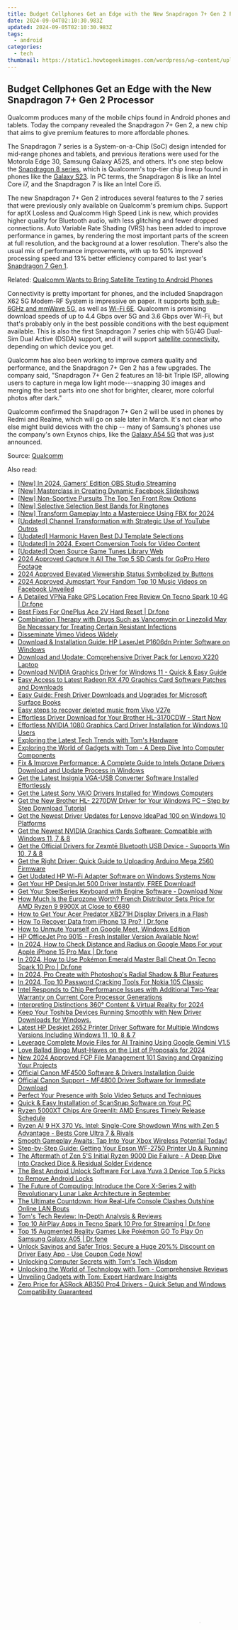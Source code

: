 ```yaml
---
title: Budget Cellphones Get an Edge with the New Snapdragon 7+ Gen 2 Processor
date: 2024-09-04T02:10:30.983Z
updated: 2024-09-05T02:10:30.983Z
tags:
  - android
categories:
  - tech
thumbnail: https://static1.howtogeekimages.com/wordpress/wp-content/uploads/2023/03/snapdragon.jpg
---
```


## Budget Cellphones Get an Edge with the New Snapdragon 7+ Gen 2 Processor

Qualcomm produces many of the mobile chips found in Android phones and tablets. Today the company revealed the Snapdragon 7+ Gen 2, a new chip that aims to give premium features to more affordable phones.

 The Snapdragon 7 series is a System-on-a-Chip (SoC) design intended for mid-range phones and tablets, and previous iterations were used for the Motorola Edge 30, Samsung Galaxy A52S, and others. It's one step below the [Snapdragon 8 series](https://visual-screen-recording.techidaily.com/new-your-essential-list-of-free-high-quality-online-meeting-software-for-2024/), which is Qualcomm's top-tier chip lineup found in phones like the [Galaxy S23](https://fox-cloud.techidaily.com/the-brainpower-of-moto-z2-detailed-insights-for-2024/). In PC terms, the Snapdragon 8 is like an Intel Core i7, and the Snapdragon 7 is like an Intel Core i5.

 The new Snapdragon 7+ Gen 2 introduces several features to the 7 series that were previously only available on Qualcomm's premium chips. Support for aptX Losless and Qualcomm High Speed Link is new, which provides higher quality for Bluetooth audio, with less glitching and fewer dropped connections. Auto Variable Rate Shading (VRS) has been added to improve performance in games, by rendering the most important parts of the screen at full resolution, and the background at a lower resolution. There's also the usual mix of performance improvements, with up to 50% improved processing speed and 13% better efficiency compared to last year's [Snapdragon 7 Gen 1](https://extra-guidance.techidaily.com/updated-storytelling-methodologies-for-the-documentarian/).

Related: [Qualcomm Wants to Bring Satellite Texting to Android Phones](https://extra-information.techidaily.com/2024-approved-advancing-training-with-vr-systems/) 

 Connectivity is pretty important for phones, and the included Snapdragon X62 5G Modem-RF System is impressive on paper. It supports [both sub-6GHz and mmWave 5G](https://eaxpv-info.techidaily.com/new-flip-to-fun-converting-youtube-videos-to-playful-download-free-gifs-for-2024/), as well as [Wi-Fi 6E](https://youtube-sure.techidaily.com/024-approved-the-top-20-gags-and-laughter-on-youtube-for-downtime-delight/). Qualcomm is promising download speeds of up to 4.4 Gbps over 5G and 3.6 Gbps over Wi-Fi, but that's probably only in the best possible conditions with the best equipment available. This is also the first Snapdragon 7 series chip with 5G/4G Dual-Sim Dual Active (DSDA) support, and it will support [satellite connectivity](https://extra-information.techidaily.com/2024-approved-advancing-training-with-vr-systems/), depending on which device you get.

 Qualcomm has also been working to improve camera quality and performance, and the Snapdragon 7+ Gen 2 has a few upgrades. The company said, "Snapdragon 7+ Gen 2 features an 18-bit Triple ISP, allowing users to capture in mega low light mode---snapping 30 images and merging the best parts into one shot for brighter, clearer, more colorful photos after dark."

 Qualcomm confirmed the Snapdragon 7+ Gen 2 will be used in phones by Redmi and Realme, which will go on sale later in March. It's not clear who else might build devices with the chip -- many of Samsung's phones use the company's own Exynos chips, like the [Galaxy A54 5G](https://fox-that.techidaily.com/troubleshooting-a-non-responsive-iphone-display-a-step-by-step-guide/) that was just announced.

 Source: [Qualcomm](https://www.qualcomm.com/news/releases/2023/03/qualcomm-unveils-game-changing-snapdragon-7-series-mobile-platfo)

<ins class="adsbygoogle"
     style="display:block"
     data-ad-format="autorelaxed"
     data-ad-client="ca-pub-7571918770474297"
     data-ad-slot="1223367746"></ins>



<ins class="adsbygoogle"
     style="display:block"
     data-ad-client="ca-pub-7571918770474297"
     data-ad-slot="8358498916"
     data-ad-format="auto"
     data-full-width-responsive="true"></ins>

<span class="atpl-alsoreadstyle">Also read:</span>
<div><ul>
<li><a href="https://screen-sharing-recording.techidaily.com/new-in-2024-gamers-edition-obs-studio-streaming/"><u>[New] In 2024, Gamers' Edition  OBS Studio Streaming</u></a></li>
<li><a href="https://facebook-video-files.techidaily.com/new-masterclass-in-creating-dynamic-facebook-slideshows/"><u>[New] Masterclass in Creating Dynamic Facebook Slideshows</u></a></li>
<li><a href="https://extra-approaches.techidaily.com/new-non-sportive-pursuits-the-top-ten-front-row-options/"><u>[New] Non-Sportive Pursuits  The Top Ten Front Row Options</u></a></li>
<li><a href="https://extra-approaches.techidaily.com/new-selective-selection-best-bands-for-ringtones/"><u>[New] Selective Selection  Best Bands for Ringtones</u></a></li>
<li><a href="https://screen-video-capture.techidaily.com/new-transform-gameplay-into-a-masterpiece-using-fbx-for-2024/"><u>[New] Transform Gameplay Into a Masterpiece Using FBX for 2024</u></a></li>
<li><a href="https://youtube-zero.techidaily.com/ed-channel-transformation-with-strategic-use-of-youtube-outros/"><u>[Updated] Channel Transformation with Strategic Use of YouTube Outros</u></a></li>
<li><a href="https://facebook-record-videos.techidaily.com/updated-harmonic-haven-best-dj-template-selections/"><u>[Updated] Harmonic Haven  Best DJ Template Selections</u></a></li>
<li><a href="https://youtube-webster.techidaily.com/ed-in-2024-expert-conversion-tools-for-video-content/"><u>[Updated] In 2024, Expert Conversion Tools for Video Content</u></a></li>
<li><a href="https://extra-skills.techidaily.com/updated-open-source-game-tunes-library-web/"><u>[Updated] Open Source Game Tunes Library Web</u></a></li>
<li><a href="https://article-posts.techidaily.com/2024-approved-capture-it-all-the-top-5-sd-cards-for-gopro-hero-footage/"><u>2024 Approved  Capture It All  The Top 5 SD Cards for GoPro Hero Footage</u></a></li>
<li><a href="https://youtube-zero.techidaily.com/approved-elevated-viewership-status-symbolized-by-buttons/"><u>2024 Approved  Elevated Viewership Status Symbolized by Buttons</u></a></li>
<li><a href="https://facebook-video-content.techidaily.com/2024-approved-jumpstart-your-fandom-top-10-music-videos-on-facebook-unveiled/"><u>2024 Approved  Jumpstart Your Fandom  Top 10 Music Videos on Facebook Unveiled</u></a></li>
<li><a href="https://fake-location.techidaily.com/a-detailed-vpna-fake-gps-location-free-review-on-tecno-spark-10-4g-drfone-by-drfone-virtual-android/"><u>A Detailed VPNa Fake GPS Location Free Review On Tecno Spark 10 4G | Dr.fone</u></a></li>
<li><a href="https://techidaily.com/best-fixes-for-oneplus-ace-2v-hard-reset-drfone-by-drfone-reset-android-reset-android/"><u>Best Fixes For OnePlus Ace 2V Hard Reset | Dr.fone</u></a></li>
<li><a href="https://hardware-help.techidaily.com/combination-therapy-with-drugs-such-as-vancomycin-or-linezolid-may-be-necessary-for-treating-certain-resistant-infections/"><u>Combination Therapy with Drugs Such as Vancomycin or Linezolid May Be Necessary for Treating Certain Resistant Infections</u></a></li>
<li><a href="https://vimeo-videos.techidaily.com/disseminate-vimeo-videos-widely/"><u>Disseminate Vimeo Videos Widely</u></a></li>
<li><a href="https://hardware-help.techidaily.com/download-and-installation-guide-hp-laserjet-p1606dn-printer-software-on-windows/"><u>Download & Installation Guide: HP LaserJet P1606dn Printer Software on Windows</u></a></li>
<li><a href="https://hardware-help.techidaily.com/download-and-update-comprehensive-driver-pack-for-lenovo-x220-laptop/"><u>Download and Update: Comprehensive Driver Pack for Lenovo X220 Laptop</u></a></li>
<li><a href="https://hardware-help.techidaily.com/download-nvidia-graphics-driver-for-windows-11-quick-and-easy-guide/"><u>Download NVIDIA Graphics Driver for Windows 11 - Quick & Easy Guide</u></a></li>
<li><a href="https://hardware-help.techidaily.com/easy-access-to-latest-radeon-rx-470-graphics-card-software-patches-and-downloads/"><u>Easy Access to Latest Radeon RX 470 Graphics Card Software Patches and Downloads</u></a></li>
<li><a href="https://hardware-help.techidaily.com/easy-guide-fresh-driver-downloads-and-upgrades-for-microsoft-surface-books/"><u>Easy Guide: Fresh Driver Downloads and Upgrades for Microsoft Surface Books</u></a></li>
<li><a href="https://phone-solutions.techidaily.com/easy-steps-to-recover-deleted-music-from-vivo-v27e-by-fonelab-android-recover-music/"><u>Easy steps to recover deleted music from Vivo V27e</u></a></li>
<li><a href="https://hardware-help.techidaily.com/effortless-driver-download-for-your-brother-hl-3170cdw-start-now/"><u>Effortless Driver Download for Your Brother HL-3170CDW - Start Now</u></a></li>
<li><a href="https://hardware-help.techidaily.com/effortless-nvidia-1080-graphics-card-driver-installation-for-windows-10-users/"><u>Effortless NVIDIA 1080 Graphics Card Driver Installation for Windows 10 Users</u></a></li>
<li><a href="https://hardware-help.techidaily.com/exploring-the-latest-tech-trends-with-toms-hardware/"><u>Exploring the Latest Tech Trends with Tom's Hardware</u></a></li>
<li><a href="https://hardware-help.techidaily.com/exploring-the-world-of-gadgets-with-tom-a-deep-dive-into-computer-components/"><u>Exploring the World of Gadgets with Tom - A Deep Dive Into Computer Components</u></a></li>
<li><a href="https://hardware-help.techidaily.com/fix-and-improve-performance-a-complete-guide-to-intels-optane-drivers-download-and-update-process-in-windows/"><u>Fix & Improve Performance: A Complete Guide to Intels Optane Drivers Download and Update Process in Windows</u></a></li>
<li><a href="https://hardware-help.techidaily.com/1722970121032-get-the-latest-insignia-vga-usb-converter-software-installed-effortlessly/"><u>Get the Latest Insignia VGA-USB Converter Software Installed Effortlessly</u></a></li>
<li><a href="https://hardware-help.techidaily.com/get-the-latest-sony-vaio-drivers-installed-for-windows-computers/"><u>Get the Latest Sony VAIO Drivers Installed for Windows Computers</u></a></li>
<li><a href="https://hardware-help.techidaily.com/get-the-new-brother-hl-2270dw-driver-for-your-windows-pc-step-by-step-download-tutorial/"><u>Get the New Brother HL- 2270DW Driver for Your Windows PC – Step by Step Download Tutorial</u></a></li>
<li><a href="https://hardware-help.techidaily.com/get-the-newest-driver-updates-for-lenovo-ideapad-100-on-windows-10-platforms/"><u>Get the Newest Driver Updates for Lenovo IdeaPad 100 on Windows 10 Platforms</u></a></li>
<li><a href="https://hardware-help.techidaily.com/get-the-newest-nvidia-graphics-cards-software-compatible-with-windows-11-7-and-8/"><u>Get the Newest NVIDIA Graphics Cards Software: Compatible with Windows 11, 7 & 8</u></a></li>
<li><a href="https://hardware-help.techidaily.com/get-the-official-drivers-for-zexmte-bluetooth-usb-device-supports-win-10-7-and-8/"><u>Get the Official Drivers for Zexmtē Bluetooth USB Device - Supports Win 10, 7 & 8</u></a></li>
<li><a href="https://hardware-help.techidaily.com/get-the-right-driver-quick-guide-to-uploading-arduino-mega-2560-firmware/"><u>Get the Right Driver: Quick Guide to Uploading Arduino Mega 2560 Firmware</u></a></li>
<li><a href="https://hardware-help.techidaily.com/get-updated-hp-wi-fi-adapter-software-on-windows-systems-now/"><u>Get Updated HP Wi-Fi Adapter Software on Windows Systems Now</u></a></li>
<li><a href="https://hardware-help.techidaily.com/get-your-hp-designjet-500-driver-instantly-free-download/"><u>Get Your HP DesignJet 500 Driver Instantly, FREE Download!</u></a></li>
<li><a href="https://hardware-help.techidaily.com/get-your-steelseries-keyboard-with-engine-software-download-now/"><u>Get Your SteelSeries Keyboard with Engine Software - Download Now</u></a></li>
<li><a href="https://hardware-help.techidaily.com/1723262312086-how-much-is-the-eurozone-worth-french-distributor-sets-price-for-amd-ryzen-9-9900x-at-close-to-680/"><u>How Much Is the Eurozone Worth? French Distributor Sets Price for AMD Ryzen 9 9900X at Close to €680</u></a></li>
<li><a href="https://hardware-help.techidaily.com/1722968953976-how-to-get-your-acer-predator-xb271h-display-drivers-in-a-flash/"><u>How to Get Your Acer Predator XB271H Display Drivers in a Flash</u></a></li>
<li><a href="https://blog-min.techidaily.com/how-to-recover-data-from-iphone-13-pro-drfone-by-drfone-ios-data-recovery-ios-data-recovery/"><u>How To Recover Data from iPhone 13 Pro? | Dr.fone</u></a></li>
<li><a href="https://win11.techidaily.com/how-to-unmute-yourself-on-google-meet-windows-edition/"><u>How to Unmute Yourself on Google Meet, Windows Edition</u></a></li>
<li><a href="https://hardware-help.techidaily.com/hp-officejet-pro-9015-fresh-installer-version-available-now/"><u>HP OfficeJet Pro 9015 - Fresh Installer Version Available Now!</u></a></li>
<li><a href="https://ios-location-track.techidaily.com/in-2024-how-to-check-distance-and-radius-on-google-maps-for-your-apple-iphone-15-pro-max-drfone-by-drfone-virtual-ios/"><u>In 2024, How to Check Distance and Radius on Google Maps For your Apple iPhone 15 Pro Max | Dr.fone</u></a></li>
<li><a href="https://android-pokemon-go.techidaily.com/in-2024-how-to-use-pokemon-emerald-master-ball-cheat-on-tecno-spark-10-pro-drfone-by-drfone-virtual-android/"><u>In 2024, How to Use Pokémon Emerald Master Ball Cheat On Tecno Spark 10 Pro | Dr.fone</u></a></li>
<li><a href="https://article-helps.techidaily.com/in-2024-pro-create-with-photoshops-radial-shadow-and-blur-features/"><u>In 2024, Pro Create with Photoshop's Radial Shadow & Blur Features</u></a></li>
<li><a href="https://easy-unlock-android.techidaily.com/in-2024-top-10-password-cracking-tools-for-nokia-105-classic-by-drfone-android/"><u>In 2024, Top 10 Password Cracking Tools For Nokia 105 Classic</u></a></li>
<li><a href="https://hardware-help.techidaily.com/intel-responds-to-chip-performance-issues-with-additional-two-year-warranty-on-current-core-processor-generations/"><u>Intel Responds to Chip Performance Issues with Additional Two-Year Warranty on Current Core Processor Generations</u></a></li>
<li><a href="https://extra-approaches.techidaily.com/interpreting-distinctions-360-content-and-virtual-reality-for-2024/"><u>Interpreting Distinctions  360° Content & Virtual Reality for 2024</u></a></li>
<li><a href="https://driver-download.techidaily.com/keep-your-toshiba-devices-running-smoothly-with-new-driver-downloads-for-windows/"><u>Keep Your Toshiba Devices Running Smoothly with New Driver Downloads for Windows.</u></a></li>
<li><a href="https://hardware-help.techidaily.com/latest-hp-deskjet-2652-printer-driver-software-for-multiple-windows-versions-including-windows-11-10-8-and-7/"><u>Latest HP Deskjet 2652 Printer Driver Software for Multiple Windows Versions Including Windows 11, 10, 8 & 7</u></a></li>
<li><a href="https://tech-recovery.techidaily.com/leverage-complete-movie-files-for-ai-training-using-google-gemini-v15/"><u>Leverage Complete Movie Files for AI Training Using Google Gemini V1.5</u></a></li>
<li><a href="https://extra-support.techidaily.com/love-ballad-bingo-must-haves-on-the-list-of-proposals-for-2024/"><u>Love Ballad Bingo  Must-Haves on the List of Proposals for 2024</u></a></li>
<li><a href="https://smart-video-creator.techidaily.com/new-2024-approved-fcp-file-management-101-saving-and-organizing-your-projects/"><u>New 2024 Approved FCP File Management 101 Saving and Organizing Your Projects</u></a></li>
<li><a href="https://hardware-help.techidaily.com/official-canon-mf4500-software-and-drivers-installation-guide/"><u>Official Canon MF4500 Software & Drivers Installation Guide</u></a></li>
<li><a href="https://hardware-help.techidaily.com/official-canon-support-mf4800-driver-software-for-immediate-download/"><u>Official Canon Support - MF4800 Driver Software for Immediate Download</u></a></li>
<li><a href="https://youtube-videos.techidaily.com/perfect-your-presence-with-solo-video-setups-and-techniques/"><u>Perfect Your Presence with Solo Video Setups and Techniques</u></a></li>
<li><a href="https://hardware-help.techidaily.com/quick-and-easy-installation-of-scansnap-software-on-your-pc/"><u>Quick & Easy Installation of ScanSnap Software on Your PC</u></a></li>
<li><a href="https://hardware-help.techidaily.com/1723262292827-ryzen-5000xt-chips-are-greenlit-amd-ensures-timely-release-schedule/"><u>Ryzen 5000XT Chips Are Greenlit: AMD Ensures Timely Release Schedule</u></a></li>
<li><a href="https://hardware-help.techidaily.com/ryzen-ai-9-hx-370-vs-intel-single-core-showdown-wins-with-zen-5-advantage-bests-core-ultra-7-and-rivals/"><u>Ryzen AI 9 HX 370 Vs. Intel: Single-Core Showdown Wins with Zen 5 Advantage - Bests Core Ultra 7 & Rivals</u></a></li>
<li><a href="https://hardware-help.techidaily.com/1722976375993-smooth-gameplay-awaits-tap-into-your-xbox-wireless-potential-today/"><u>Smooth Gameplay Awaits: Tap Into Your Xbox Wireless Potential Today!</u></a></li>
<li><a href="https://hardware-help.techidaily.com/1722963665351-step-by-step-guide-getting-your-epson-wf-2750-printer-up-and-running/"><u>Step-by-Step Guide: Getting Your Epson WF-2750 Printer Up & Running</u></a></li>
<li><a href="https://hardware-help.techidaily.com/1723262325418-the-aftermath-of-zen-5s-initial-ryzen-9000-die-failure-a-deep-dive-into-cracked-dice-and-residual-solder-evidence/"><u>The Aftermath of Zen 5'S Initial Ryzen 9000 Die Failure - A Deep Dive Into Cracked Dice & Residual Solder Evidence</u></a></li>
<li><a href="https://sim-unlock.techidaily.com/the-best-android-unlock-software-for-lava-yuva-3-device-top-5-picks-to-remove-android-locks-by-drfone-android/"><u>The Best Android Unlock Software For Lava Yuva 3 Device Top 5 Picks to Remove Android Locks</u></a></li>
<li><a href="https://hardware-help.techidaily.com/the-future-of-computing-introduce-the-core-x-series-2-with-revolutionary-lunar-lake-architecture-in-september/"><u>The Future of Computing: Introduce the Core X-Series 2 with Revolutionary Lunar Lake Architecture in September</u></a></li>
<li><a href="https://buynow-marvelous.techidaily.com/the-ultimate-countdown-how-real-life-console-clashes-outshine-online-lan-bouts/"><u>The Ultimate Countdown: How Real-Life Console Clashes Outshine Online LAN Bouts</u></a></li>
<li><a href="https://hardware-tips.techidaily.com/toms-tech-review-in-depth-analysis-and-reviews/"><u>Tom's Tech Review: In-Depth Analysis & Reviews</u></a></li>
<li><a href="https://screen-mirror.techidaily.com/top-10-airplay-apps-in-tecno-spark-10-pro-for-streaming-drfone-by-drfone-android/"><u>Top 10 AirPlay Apps in Tecno Spark 10 Pro for Streaming | Dr.fone</u></a></li>
<li><a href="https://change-location.techidaily.com/top-15-augmented-reality-games-like-pokemon-go-to-play-on-samsung-galaxy-a05-drfone-by-drfone-virtual-android/"><u>Top 15 Augmented Reality Games Like Pokémon GO To Play On Samsung Galaxy A05 | Dr.fone</u></a></li>
<li><a href="https://tech-hub.techidaily.com/unlock-savings-and-safer-trips-secure-a-huge-20-discount-on-driver-easy-app-use-coupon-code-now/"><u>Unlock Savings and Safer Trips: Secure a Huge 20%% Discount on Driver Easy App - Use Coupon Code Now!</u></a></li>
<li><a href="https://hardware-help.techidaily.com/unlocking-computer-secrets-with-toms-tech-wisdom/"><u>Unlocking Computer Secrets with Tom's Tech Wisdom</u></a></li>
<li><a href="https://hardware-help.techidaily.com/unlocking-the-world-of-technology-with-tom-comprehensive-reviews/"><u>Unlocking the World of Technology with Tom - Comprehensive Reviews</u></a></li>
<li><a href="https://hardware-help.techidaily.com/unveiling-gadgets-with-tom-expert-hardware-insights/"><u>Unveiling Gadgets with Tom: Expert Hardware Insights</u></a></li>
<li><a href="https://hardware-help.techidaily.com/zero-price-for-asrock-ab350-pro4-drivers-quick-setup-and-windows-compatibility-guaranteed/"><u>Zero Price for ASRock AB350 Pro4 Drivers - Quick Setup and Windows Compatibility Guaranteed</u></a></li>
</ul></div>

<!-- affiliate ads begin -->
<span id="2135472">
					<video width="864" height="1536" style="cursor:pointer"
           poster="//a.impactradius-go.com/display-clicktoplayimage/2135472.png"
           onclick="if(!this.playClicked){this.play();this.setAttribute('controls',true);this.playClicked=true;}">
	   <source src="//a.impactradius-go.com/display-ad/18498-2135472">
	   <img src="//a.impactradius-go.com/display-clicktoplayimage/2135472.png" style="border: none; height: 100%; width: 100%; object-fit: contain">
	</video>
	<div style="width:540px;text-align:center"><a href="javascript:window.open(decodeURIComponent('https%3A%2F%2Funicoeye.pxf.io%2Fc%2F5597632%2F2135472%2F18498'), '_blank');void(0);">Click here</a></div>
</span>
<img height="0" width="0" src="https://imp.pxf.io/i/5597632/2135472/18498" style="position:absolute;visibility:hidden;" border="0" />
<!-- affiliate ads end -->